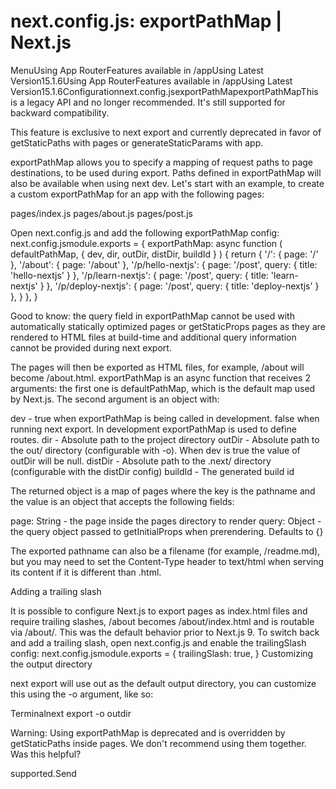 # next.config.js: exportPathMap | Next.js

<p>MenuUsing App RouterFeatures available in /appUsing Latest Version15.1.6Using App RouterFeatures available in /appUsing Latest Version15.1.6Configurationnext.config.jsexportPathMapexportPathMapThis is a legacy API and no longer recommended. It's still supported for backward compatibility.</p>
<p>This feature is exclusive to next export and currently deprecated in favor of getStaticPaths with pages or generateStaticParams with app.</p>
<p>exportPathMap allows you to specify a mapping of request paths to page destinations, to be used during export. Paths defined in exportPathMap will also be available when using next dev.
Let's start with an example, to create a custom exportPathMap for an app with the following pages:</p>
<p>pages/index.js
pages/about.js
pages/post.js</p>
<p>Open next.config.js and add the following exportPathMap config:
next.config.jsmodule.exports = {
exportPathMap: async function (
defaultPathMap,
{ dev, dir, outDir, distDir, buildId }
) {
return {
'/': { page: '/' },
'/about': { page: '/about' },
'/p/hello-nextjs': { page: '/post', query: { title: 'hello-nextjs' } },
'/p/learn-nextjs': { page: '/post', query: { title: 'learn-nextjs' } },
'/p/deploy-nextjs': { page: '/post', query: { title: 'deploy-nextjs' } },
}
},
}</p>
<p>Good to know: the query field in exportPathMap cannot be used with automatically statically optimized pages or getStaticProps pages as they are rendered to HTML files at build-time and additional query information cannot be provided during next export.</p>
<p>The pages will then be exported as HTML files, for example, /about will become /about.html.
exportPathMap is an async function that receives 2 arguments: the first one is defaultPathMap, which is the default map used by Next.js. The second argument is an object with:</p>
<p>dev - true when exportPathMap is being called in development. false when running next export. In development exportPathMap is used to define routes.
dir - Absolute path to the project directory
outDir - Absolute path to the out/ directory (configurable with -o). When dev is true the value of outDir will be null.
distDir - Absolute path to the .next/ directory (configurable with the distDir config)
buildId - The generated build id</p>
<p>The returned object is a map of pages where the key is the pathname and the value is an object that accepts the following fields:</p>
<p>page: String - the page inside the pages directory to render
query: Object - the query object passed to getInitialProps when prerendering. Defaults to {}</p>
<p>The exported pathname can also be a filename (for example, /readme.md), but you may need to set the Content-Type header to text/html when serving its content if it is different than .html.</p>
<p>Adding a trailing slash</p>
<p>It is possible to configure Next.js to export pages as index.html files and require trailing slashes, /about becomes /about/index.html and is routable via /about/. This was the default behavior prior to Next.js 9.
To switch back and add a trailing slash, open next.config.js and enable the trailingSlash config:
next.config.jsmodule.exports = {
trailingSlash: true,
}
Customizing the output directory</p>
<p>next export will use out as the default output directory, you can customize this using the -o argument, like so:</p>
<p>Terminalnext export -o outdir</p>
<p>Warning: Using exportPathMap is deprecated and is overridden by getStaticPaths inside pages. We don't recommend using them together.
Was this helpful?</p>
<p>supported.Send</p>
